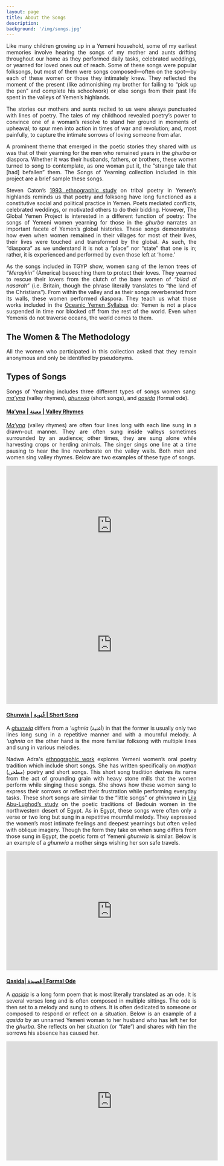 ```yaml
---
layout: page
title: About the Songs
description:
background: '/img/songs.jpg'
---
```

<p align="justify">
Like many children growing up in a Yemeni household, some of my earliest memories involve hearing the songs of my mother and aunts drifting throughout our home as they performed daily tasks, celebrated weddings, or yearned for loved ones out of reach. Some of these songs were popular folksongs, but most of them were songs composed—often on the spot—by each of these women or those they intimately knew. They reflected the moment of the present (like admonishing my brother for failing to “pick up the pen” and complete his schoolwork) or else songs from their past life spent in the valleys of Yemen’s highlands.</p>

<p align="justify">
The stories our mothers and aunts recited to us were always punctuated with lines of poetry. The tales of my childhood revealed poetry’s power to convince one of a woman’s resolve to stand her ground in moments of upheaval; to spur men into action in times of war and revolution; and, most painfully, to capture the intimate sorrows of loving someone from afar.</p>  

<p align="justify">
A prominent theme that emerged in the poetic stories they shared with us was that of their yearning for the men who remained years in the <i>ghurba</i> or diaspora. Whether it was their husbands, fathers, or brothers, these women turned to song to contemplate, as one woman put it, the “strange tale that [had] befallen” them. The Songs of Yearning collection included in this project are a brief sample these songs.</p>

<p align="justify">
Steven Caton’s <a href="https://www.ucpress.edu/book/9780520082618/peaks-of-yemen-i-summon">1993 ethnographic study</a> on tribal poetry in Yemen’s highlands reminds us that poetry and folksong have long functioned as a constitutive social and political practice in Yemen. Poets mediated conflicts, celebrated weddings, or motivated others to do their bidding. However, The Global Yemen Project is interested in a different function of poetry: The songs of Yemeni women yearning for those in the <i>ghurba</i> narrates an important facete of Yemen’s global histories. These songs demonstrates how even when women remained in their villages for most of their lives, their lives were touched and transformed by the global. As such, the “diaspora” as we understand it is not a “place” nor “state” that  one is in; rather, it is experienced and performed by even those left at ‘home.’</p>

<p align="justify">
As the songs included in TGYP show, women sang of the lemon trees of <i>“Meraykin”</i> (America) beseeching them to protect their loves. They yearned to rescue their lovers from the clutch of the bare women of <i>“bilad al nasarah”</i> (i.e. Britain, though the phrase literally translates to “the land of the Christians”). From within the valley and as their songs reverberated from its walls, these women performed diaspora. They teach us what those works included in the <a href="https://gokhamin.com/global-yemen/syllabus">Oceanic Yemen Syllabus</a> do: Yemen is not a place suspended in time nor blocked off from the rest of the world. Even when Yemenis do not traverse oceans, the world comes to them.</p>

<h2>The Women & The Methodology</h2>

<p align="justify">
All the women who participated in this collection asked that they remain anonymous and only be identified by pseudonyms.</p>

<h2> Types of Songs</h2>
<p align="justify">
Songs of Yearning includes three different types of songs women sang: <i><a href="https://gokhamin.com/global-yemen/valleysongs">ma’yna</a></i> (valley rhymes),<i> <a href="https://gokhamin.com/global-yemen/shortsongs">ghunwia</a></i> (short songs), and <i><a href="https://gokhamin.com/global-yemen/qassayed">qasida</a></i> (formal ode).</p>

<h4>
<a href="https://gokhamin.com/global-yemen/valleysongs"> Ma’yna | معينة | Valley Rhymes </a>
 </h4>

<p align="justify">
<i><a href="https://gokhamin.com/global-yemen/valleysongs">Ma’yna</a></i> (valley rhymes) are often four lines long with each line sung in a drawn-out manner. They are often sung inside valleys sometimes surrounded by an audience; other times, they are sung alone while harvesting crops or herding animals. The singer sings one line at a time pausing to hear the line reverberate on the valley walls. Both men and women sing valley rhymes.  Below are two examples of these type of songs.</p>

<iframe width="560" height="315" src="https://www.youtube.com/embed/DxXtyd8j9Xw" title="YouTube video player" frameborder="0" allow="accelerometer; autoplay; clipboard-write; encrypted-media; gyroscope; picture-in-picture" allowfullscreen></iframe>

<iframe width="560" height="315" src="https://www.youtube.com/embed/2KYVbvuzLjU" title="YouTube video player" frameborder="0" allow="accelerometer; autoplay; clipboard-write; encrypted-media; gyroscope; picture-in-picture" allowfullscreen></iframe>
<br>
<h4>
<a href="https://gokhamin.com/global-yemen/shortsongs">Ghunwia | غُنوية | Short Song</a>
</h4>

<p align="justify">
A <i> <a href="https://gokhamin.com/global-yemen/shortsongs">ghunwia</a></i> differs from a <i>'ughnia</i> (أغنية) in that the former is usually only two lines long sung in a repetitive manner and with a mournful melody. A <i>'ughnia</i> on the other hand is the more familiar folksong with multiple lines and sung in various melodies.</p>

<p align="justify">
Nadwa Adra's <a href="https://najwaadra.net/oralpoet.pdf">ethnographic work</a> explores Yemeni women’s oral poetry tradition which include short songs. She has written specifically on <i>maṭḥan</i> (مطحن) poetry and short songs. This short song tradition derives its name from the act of grounding grain with heavy stone mills that the women perform while singing these songs. She shows how these women sang to express their sorrows or reflect their frustration while performing everyday tasks. These short songs are similar to the “little songs” or <i>ghinnawa</i> in <a href="https://www.ucpress.edu/book/9780520292499/veiled-sentiments">Lila Abu-Lughod’s study</a> on the poetic traditions of Bedouin women in the northwestern desert of Egypt. As in Egypt, these songs were often only a verse or two long but sung in a repetitive mournful melody. They expressed the women’s most intimate feelings and deepest yearnings but often veiled with oblique imagery. Though the form they take on when sung differs from those sung in Egypt, the poetic form of Yemeni <i>ghunwia</i> is similar. Below is an example of a <i>ghunwia</i> a mother sings wishing her son safe travels.</p>

<iframe width="560" height="315" src="https://www.youtube.com/embed/YaxZ5f7wpvc" title="YouTube video player" frameborder="0" allow="accelerometer; autoplay; clipboard-write; encrypted-media; gyroscope; picture-in-picture" allowfullscreen></iframe>
<br>

 <h4>
<a href="https://gokhamin.com/global-yemen/qassayed"> Qasida| قصيدة  | Formal Ode </a>


 </h4>

<p align="justify">
A <i><a href="https://gokhamin.com/global-yemen/qassayed">qasida</a></i> is a long form poem that is most literally translated as an ode. It is several verses long and is often composed in multiple sittings. The ode is then set to a melody and sung to others. It is often dedicated to someone or composed to respond or reflect on a situation. Below is an example of a <i>qasida</i> by an unnamed Yemeni woman to her husband who has left her for the <i>ghurba</i>. She reflects on her situation (or “fate”) and shares with him the sorrows his absence has caused her.</p>

<iframe width="560" height="315" src="https://www.youtube.com/embed/TlQJyGySNFE" title="YouTube video player" frameborder="0" allow="accelerometer; autoplay; clipboard-write; encrypted-media; gyroscope; picture-in-picture" allowfullscreen></iframe>
